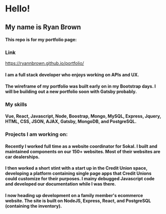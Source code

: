 # Hello!

## My name is Ryan Brown

#### This repo is for my portfolio page:  

### Link
https://ryannbrown.github.io/portfolio/

#### I am a full stack developer who enjoys working on APIs and UX. 

#### The wireframe of my portfolio was built early on in my Bootstrap days. I will be building out a new portfolio soon with Gatsby probably. 

### My skills

#### Vue, React, Javascript, Node, Boostrap, Mongo, MySQL, Express, Jquery, HTML, CSS, JSON, AJAX, Gatsby, MongoDB, and PostgreSQL.


### Projects I am working on: 

#### Recently I worked full time as a website coordinator for Sokal. I built and maintained components on our 150+ websites. Most of their websites are car dealerships. 
#### I then worked a short stint with a start up in the Credit Union space, developing a platform containing single page apps that Credit Unions could customize for their purposes. I mainy debugged Javascript code and developed our documentation while I was there.
#### I now heading up development on a family member's ecommerce website. The site is built on NodeJS, Express, React, and PostgreSQL (containing the inventory).




